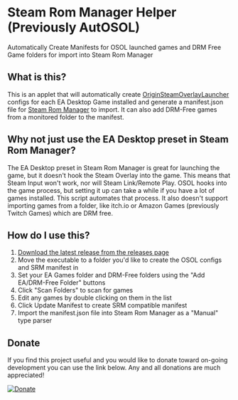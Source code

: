 # Steam Rom Manager Helper (Previously AutOSOL)

Automatically Create Manifests for OSOL launched games and DRM Free Game folders for import into Steam Rom Manager

## What is this?

This is an applet that will automatically create [OriginSteamOverlayLauncher](https://github.com/WombatFromHell/OriginSteamOverlayLauncher) configs for each EA Desktop Game installed and generate a manifest.json file for [Steam Rom Manager](https://github.com/SteamGridDB/steam-rom-manager) to import. It can also add DRM-Free games from a monitored folder to the manifest.

## Why not just use the EA Desktop preset in Steam Rom Manager?

The EA Desktop preset in Steam Rom Manager is great for launching the game, but it doesn't hook the Steam Overlay into the game. This means that Steam Input won't work, nor will Steam Link/Remote Play. OSOL hooks into the game process, but setting it up can take a while if you have a lot of games installed. This script automates that process. It also doesn't support importing games from a folder, like itch.io or Amazon Games (previously Twitch Games) which are DRM free.

## How do I use this?

1. [Download the latest release from the releases page](https://github.com/michaelphagen/Steam-Rom-Manager-Helper/releases)
2. Move the executable to a folder you'd like to create the OSOL configs and SRM manifest in
3. Set your EA Games folder and DRM-Free folders using the "Add EA/DRM-Free Folder" buttons
4. Click "Scan Folders" to scan for games
5. Edit any games by double clicking on them in the list
6. Click Update Manifest to create SRM compatible manifest
7. Import the manifest.json file into Steam Rom Manager as a "Manual" type parser

## Donate

If you find this project useful and you would like to donate toward on-going development you can use the link below. Any and all donations are much appreciated!

[![Donate](https://img.shields.io/badge/Donate-PayPal-green.svg)](https://paypal.me/michaelphagen)
